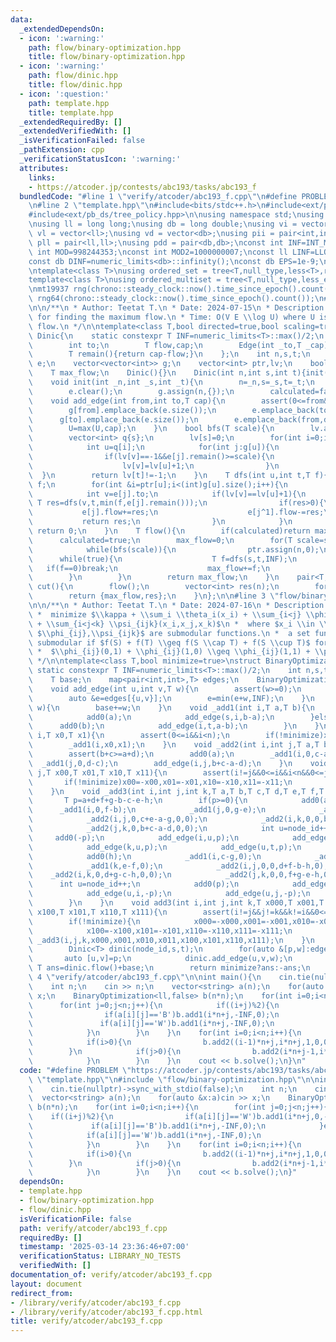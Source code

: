 ```yaml
---
data:
  _extendedDependsOn:
  - icon: ':warning:'
    path: flow/binary-optimization.hpp
    title: flow/binary-optimization.hpp
  - icon: ':warning:'
    path: flow/dinic.hpp
    title: flow/dinic.hpp
  - icon: ':question:'
    path: template.hpp
    title: template.hpp
  _extendedRequiredBy: []
  _extendedVerifiedWith: []
  _isVerificationFailed: false
  _pathExtension: cpp
  _verificationStatusIcon: ':warning:'
  attributes:
    links:
    - https://atcoder.jp/contests/abc193/tasks/abc193_f
  bundledCode: "#line 1 \"verify/atcoder/abc193_f.cpp\"\n#define PROBLEM \"https://atcoder.jp/contests/abc193/tasks/abc193_f\"\
    \n#line 2 \"template.hpp\"\n#include<bits/stdc++.h>\n#include<ext/pb_ds/assoc_container.hpp>\n\
    #include<ext/pb_ds/tree_policy.hpp>\n\nusing namespace std;\nusing namespace __gnu_pbds;\n\
    \nusing ll = long long;\nusing db = long double;\nusing vi = vector<int>;\nusing\
    \ vl = vector<ll>;\nusing vd = vector<db>;\nusing pii = pair<int,int>;\nusing\
    \ pll = pair<ll,ll>;\nusing pdd = pair<db,db>;\nconst int INF=INT_MAX/2;\nconst\
    \ int MOD=998244353;\nconst int MOD2=1000000007;\nconst ll LINF=LLONG_MAX/2;\n\
    const db DINF=numeric_limits<db>::infinity();\nconst db EPS=1e-9;\nconst db PI=acos(db(-1));\n\
    \ntemplate<class T>\nusing ordered_set = tree<T,null_type,less<T>,rb_tree_tag,tree_order_statistics_node_update>;\n\
    template<class T>\nusing ordered_multiset = tree<T,null_type,less_equal<T>,rb_tree_tag,tree_order_statistics_node_update>;\n\
    \nmt19937 rng(chrono::steady_clock::now().time_since_epoch().count());\nmt19937_64\
    \ rng64(chrono::steady_clock::now().time_since_epoch().count());\n#line 2 \"flow/dinic.hpp\"\
    \n\n/**\n * Author: Teetat T.\n * Date: 2024-07-15\n * Description: Dinic's Algorithm\
    \ for finding the maximum flow.\n * Time: O(V E \\log U) where U is the maximum\
    \ flow.\n */\n\ntemplate<class T,bool directed=true,bool scaling=true>\nstruct\
    \ Dinic{\n    static constexpr T INF=numeric_limits<T>::max()/2;\n    struct Edge{\n\
    \        int to;\n        T flow,cap;\n        Edge(int _to,T _cap):to(_to),flow(0),cap(_cap){}\n\
    \        T remain(){return cap-flow;}\n    };\n    int n,s,t;\n    T U;\n    vector<Edge>\
    \ e;\n    vector<vector<int>> g;\n    vector<int> ptr,lv;\n    bool calculated;\n\
    \    T max_flow;\n    Dinic(){}\n    Dinic(int n,int s,int t){init(n,s,t);}\n\
    \    void init(int _n,int _s,int _t){\n        n=_n,s=_s,t=_t;\n        U=0;\n\
    \        e.clear();\n        g.assign(n,{});\n        calculated=false;\n    }\n\
    \    void add_edge(int from,int to,T cap){\n        assert(0<=from&&from<n&&0<=to&&to<n);\n\
    \        g[from].emplace_back(e.size());\n        e.emplace_back(to,cap);\n  \
    \      g[to].emplace_back(e.size());\n        e.emplace_back(from,directed?0:cap);\n\
    \        U=max(U,cap);\n    }\n    bool bfs(T scale){\n        lv.assign(n,-1);\n\
    \        vector<int> q{s};\n        lv[s]=0;\n        for(int i=0;i<(int)q.size();i++){\n\
    \            int u=q[i];\n            for(int j:g[u]){\n                int v=e[j].to;\n\
    \                if(lv[v]==-1&&e[j].remain()>=scale){\n                    q.emplace_back(v);\n\
    \                    lv[v]=lv[u]+1;\n                }\n            }\n      \
    \  }\n        return lv[t]!=-1;\n    }\n    T dfs(int u,int t,T f){\n        if(u==t||f==0)return\
    \ f;\n        for(int &i=ptr[u];i<(int)g[u].size();i++){\n            int j=g[u][i];\n\
    \            int v=e[j].to;\n            if(lv[v]==lv[u]+1){\n               \
    \ T res=dfs(v,t,min(f,e[j].remain()));\n                if(res>0){\n         \
    \           e[j].flow+=res;\n                    e[j^1].flow-=res;\n         \
    \           return res;\n                }\n            }\n        }\n       \
    \ return 0;\n    }\n    T flow(){\n        if(calculated)return max_flow;\n  \
    \      calculated=true;\n        max_flow=0;\n        for(T scale=scaling?1LL<<(63-__builtin_clzll(U)):1LL;scale>0;scale>>=1){\n\
    \            while(bfs(scale)){\n                ptr.assign(n,0);\n          \
    \      while(true){\n                    T f=dfs(s,t,INF);\n                 \
    \   if(f==0)break;\n                    max_flow+=f;\n                }\n    \
    \        }\n        }\n        return max_flow;\n    }\n    pair<T,vector<int>>\
    \ cut(){\n        flow();\n        vector<int> res(n);\n        for(int i=0;i<n;i++)res[i]=(lv[i]==-1);\n\
    \        return {max_flow,res};\n    }\n};\n\n#line 3 \"flow/binary-optimization.hpp\"\
    \n\n/**\n * Author: Teetat T.\n * Date: 2024-07-16\n * Description: Binary Optimization.\n\
    \ *  minimize $\\kappa + \\sum_i \\theta_i(x_i) + \\sum_{i<j} \\phi_{ij}(x_i,x_j)\
    \ + \\sum_{i<j<k} \\psi_{ijk}(x_i,x_j,x_k)$\n *  where $x_i \\in \\{0,1\\}$ and\
    \ $\\phi_{ij},\\psi_{ijk}$ are submodular functions.\n *  a set function $f$ is\
    \ submodular if $f(S) + f(T) \\geq f(S \\cap T) + f(S \\cup T)$ for all $S,T$.\n\
    \ *  $\\phi_{ij}(0,1) + \\phi_{ij}(1,0) \\geq \\phi_{ij}(1,1) + \\phi_{ij}(0,0)$.\n\
    \ */\n\ntemplate<class T,bool minimize=true>\nstruct BinaryOptimization{\n   \
    \ static constexpr T INF=numeric_limits<T>::max()/2;\n    int n,s,t,node_id;\n\
    \    T base;\n    map<pair<int,int>,T> edges;\n    BinaryOptimization(int _n):n(_n),s(n),t(n+1),node_id(n+2),base(0){}\n\
    \    void add_edge(int u,int v,T w){\n        assert(w>=0);\n        if(u==v||w==0)return;\n\
    \        auto &e=edges[{u,v}];\n        e=min(e+w,INF);\n    }\n    void add0(T\
    \ w){\n        base+=w;\n    }\n    void _add1(int i,T a,T b){\n        if(a<=b){\n\
    \            add0(a);\n            add_edge(s,i,b-a);\n        }else{\n      \
    \      add0(b);\n            add_edge(i,t,a-b);\n        }\n    }\n    void add1(int\
    \ i,T x0,T x1){\n        assert(0<=i&&i<n);\n        if(!minimize)x0=-x0,x1=-x1;\n\
    \        _add1(i,x0,x1);\n    }\n    void _add2(int i,int j,T a,T b,T c,T d){\n\
    \        assert(b+c>=a+d);\n        add0(a);\n        _add1(i,0,c-a);\n      \
    \  _add1(j,0,d-c);\n        add_edge(i,j,b+c-a-d);\n    }\n    void add2(int i,int\
    \ j,T x00,T x01,T x10,T x11){\n        assert(i!=j&&0<=i&&i<n&&0<=j&&j<n);\n \
    \       if(!minimize)x00=-x00,x01=-x01,x10=-x10,x11=-x11;\n        _add2(i,j,x00,x01,x10,x11);\n\
    \    }\n    void _add3(int i,int j,int k,T a,T b,T c,T d,T e,T f,T g,T h){\n \
    \       T p=a+d+f+g-b-c-e-h;\n        if(p>=0){\n            add0(a);\n      \
    \      _add1(i,0,f-b);\n            _add1(j,0,g-e);\n            _add1(k,0,d-c);\n\
    \            _add2(i,j,0,c+e-a-g,0,0);\n            _add2(i,k,0,0,b+e-a-f,0);\n\
    \            _add2(j,k,0,b+c-a-d,0,0);\n            int u=node_id++;\n       \
    \     add0(-p);\n            add_edge(i,u,p);\n            add_edge(j,u,p);\n\
    \            add_edge(k,u,p);\n            add_edge(u,t,p);\n        }else{\n\
    \            add0(h);\n            _add1(i,c-g,0);\n            _add1(j,b-d,0);\n\
    \            _add1(k,e-f,0);\n            _add2(i,j,0,0,d+f-b-h,0);\n        \
    \    _add2(i,k,0,d+g-c-h,0,0);\n            _add2(j,k,0,0,f+g-e-h,0);\n      \
    \      int u=node_id++;\n            add0(p);\n            add_edge(s,u,-p);\n\
    \            add_edge(u,i,-p);\n            add_edge(u,j,-p);\n            add_edge(u,k,-p);\n\
    \        }\n    }\n    void add3(int i,int j,int k,T x000,T x001,T x010,T x011,T\
    \ x100,T x101,T x110,T x111){\n        assert(i!=j&&j!=k&&k!=i&&0<=i&&i<n&&0<=j&&j<n&&0<=k&&k<n);\n\
    \        if(!minimize){\n            x000=-x000,x001=-x001,x010=-x010,x011=-x011;\n\
    \            x100=-x100,x101=-x101,x110=-x110,x111=-x111;\n        }\n       \
    \ _add3(i,j,k,x000,x001,x010,x011,x100,x101,x110,x111);\n    }\n    T solve(){\n\
    \        Dinic<T> dinic(node_id,s,t);\n        for(auto &[p,w]:edges){\n     \
    \       auto [u,v]=p;\n            dinic.add_edge(u,v,w);\n        }\n       \
    \ T ans=dinic.flow()+base;\n        return minimize?ans:-ans;\n    }\n};\n\n#line\
    \ 4 \"verify/atcoder/abc193_f.cpp\"\n\nint main(){\n    cin.tie(nullptr)->sync_with_stdio(false);\n\
    \    int n;\n    cin >> n;\n    vector<string> a(n);\n    for(auto &x:a)cin >>\
    \ x;\n    BinaryOptimization<ll,false> b(n*n);\n    for(int i=0;i<n;i++){\n  \
    \      for(int j=0;j<n;j++){\n            if((i+j)%2){\n                if(a[i][j]=='W')b.add1(i*n+j,0,-INF);\n\
    \                if(a[i][j]=='B')b.add1(i*n+j,-INF,0);\n            }else{\n \
    \               if(a[i][j]=='W')b.add1(i*n+j,-INF,0);\n                if(a[i][j]=='B')b.add1(i*n+j,0,-INF);\n\
    \            }\n        }\n    }\n    for(int i=0;i<n;i++){\n        for(int j=0;j<n;j++){\n\
    \            if(i>0){\n                b.add2((i-1)*n+j,i*n+j,1,0,0,1);\n    \
    \        }\n            if(j>0){\n                b.add2(i*n+j-1,i*n+j,1,0,0,1);\n\
    \            }\n        }\n    }\n    cout << b.solve();\n}\n"
  code: "#define PROBLEM \"https://atcoder.jp/contests/abc193/tasks/abc193_f\"\n#include\
    \ \"template.hpp\"\n#include \"flow/binary-optimization.hpp\"\n\nint main(){\n\
    \    cin.tie(nullptr)->sync_with_stdio(false);\n    int n;\n    cin >> n;\n  \
    \  vector<string> a(n);\n    for(auto &x:a)cin >> x;\n    BinaryOptimization<ll,false>\
    \ b(n*n);\n    for(int i=0;i<n;i++){\n        for(int j=0;j<n;j++){\n        \
    \    if((i+j)%2){\n                if(a[i][j]=='W')b.add1(i*n+j,0,-INF);\n   \
    \             if(a[i][j]=='B')b.add1(i*n+j,-INF,0);\n            }else{\n    \
    \            if(a[i][j]=='W')b.add1(i*n+j,-INF,0);\n                if(a[i][j]=='B')b.add1(i*n+j,0,-INF);\n\
    \            }\n        }\n    }\n    for(int i=0;i<n;i++){\n        for(int j=0;j<n;j++){\n\
    \            if(i>0){\n                b.add2((i-1)*n+j,i*n+j,1,0,0,1);\n    \
    \        }\n            if(j>0){\n                b.add2(i*n+j-1,i*n+j,1,0,0,1);\n\
    \            }\n        }\n    }\n    cout << b.solve();\n}"
  dependsOn:
  - template.hpp
  - flow/binary-optimization.hpp
  - flow/dinic.hpp
  isVerificationFile: false
  path: verify/atcoder/abc193_f.cpp
  requiredBy: []
  timestamp: '2025-03-14 23:36:46+07:00'
  verificationStatus: LIBRARY_NO_TESTS
  verifiedWith: []
documentation_of: verify/atcoder/abc193_f.cpp
layout: document
redirect_from:
- /library/verify/atcoder/abc193_f.cpp
- /library/verify/atcoder/abc193_f.cpp.html
title: verify/atcoder/abc193_f.cpp
---
```


